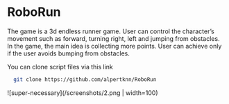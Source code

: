 # RoboRun

The game is a 3d endless runner game. User can control the character’s movement such as 
forward, turning right, left and jumping from obstacles. In the game, the main idea is 
collecting more points. User can achieve only if the user avoids bumping from obstacles. 


You can clone script files via this link

```bash
  git clone https://github.com/alpertknn/RoboRun
```
![super-necessary](/screenshots/2.png | width=100)

  
